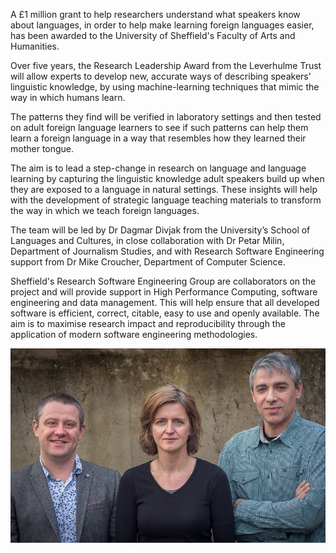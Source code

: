 <!--
.. title: £1 million grant to shed light on how we learn languages
.. author: Mike Croucher
.. slug: linuistics_grant_2016
.. date: 2017-01-03 15:22:11 UTC
.. tags:
.. category:
.. link:
.. description:
.. type: text
-->

A £1 million grant to help researchers understand what speakers know about languages, in order to help make learning foreign languages easier, has been awarded to the University of Sheffield's Faculty of Arts and Humanities.  

Over five years, the Research Leadership Award from the Leverhulme Trust will allow experts to develop new, accurate ways of describing speakers’ linguistic knowledge, by using machine-learning techniques that mimic the way in which humans learn.

The patterns they find will be verified in laboratory settings and then tested on adult foreign language learners to see if such patterns can help them learn a foreign language in a way that resembles how they learned their mother tongue.

The aim is to lead a step-change in research on language and language learning by capturing the linguistic knowledge adult speakers build up when they are exposed to a language in natural settings. These insights will help with the development of strategic language teaching materials to transform the way in which we teach foreign languages.

The team will be led by Dr Dagmar Divjak from the University’s School of Languages and Cultures, in close collaboration with Dr Petar Milin, Department of Journalism Studies, and with Research Software Engineering support from Dr Mike Croucher, Department of Computer Science.

Sheffield's Research Software Engineering Group are collaborators on the project and will provide support in High Performance Computing, software engineering and data management. This will help ensure that all developed software is efficient, correct, citable, easy to use and openly available. The aim is to maximise research impact and reproducibility through the application of modern software engineering methodologies.

![The out of our minds team](/images/DSC03577.jpg)
